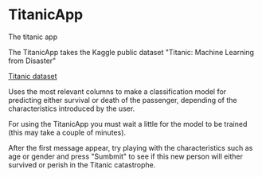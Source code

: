 # TitanicApp
The titanic app

The TitanicApp takes the Kaggle public dataset "Titanic: Machine Learning from Disaster"

[Titanic dataset](https://www.kaggle.com/c/titanic/data)

Uses the most relevant columns to make a classification model for predicting either survival or death of the passenger,
depending of the characteristics introduced by the user.

For using the TitanicApp you must wait a little for the model to be trained (this may take a couple of minutes).

After the first message appear, try playing with the characteristics such as age or gender and press "Sumbmit" to see if this new
person will either survived or perish in the Titanic catastrophe.


